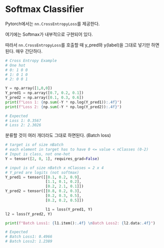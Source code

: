# Softmax Classifier

Pytorch에서는 `nn.CrossEntropyLoss`를 제공한다.

여기에는 Softmax가 내부적으로 구현되어 있다.

따라서 `nn.CrossEntropyLoss`를 호출할 때 y_pred와 y(label)을 그대로 넣기만 하면 된다. 매우 간단하다.

```python
# Cross Entropy Example
# One hot
# 0: 1 0 0
# 1: 0 1 0
# 2: 0 0 1

Y = np.array([1,0,0])
Y_pred1 = np.array([0.7, 0.2, 0.1])
Y_pred2 = np.array([0.1, 0.3, 0.6])
print(f"Loss 1: {np.sum(-Y * np.log(Y_pred1)):.4f}")
print(f"Loss 2: {np.sum(-Y * np.log(Y_pred2)):.4f}")

# Expected
# Loss 1: 0.3567
# Loss 2: 2.3026

```

분류할 것이 여러 개더라도 그대로 하면된다. (Batch loss)

```python
# target is of size nBatch
# each element in target has to have 0 <= value < nClasses (0-2)
# Input is class, not one-hot
Y = tensor([2, 0, 1], requires_grad=False)

# input is of size nBatch x nClasses = 2 x 4
# Y_pred are logits (not softmax)
Y_pred1 = tensor([[0.1, 0.2, 0.9],
                  [1.1, 0.1, 0.2],
                  [0.2, 2.1, 0.1]])
Y_pred2 = tensor([[0.8, 0.2, 0.3],
                  [0.2, 0.3, 0.5],
                  [0.2, 0.2, 0.5]])

                  l1 = loss(Y_pred1, Y)
l2 = loss(Y_pred2, Y)

print(f"Batch Loss1: {l1.item():.4f} \nBatch Loss2: {l2.data:.4f}")

# Expected
# Batch Loss1: 0.4966
# Batch Loss2: 1.2389
```
